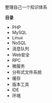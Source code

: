 整理自己一个知识体系

**目录**
 - PHP
 - MySQL
 - Linux
 - NoSQL
 - 消息队列
 - Web安全
 - RPC
 - 微服务
 - 分布式文件系统
 - 缓存
 - 版本工具
 - IDE
 - 环境